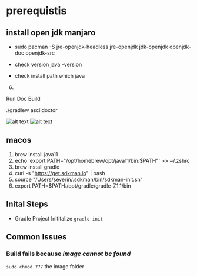 # prerequistis
## install open jdk manjaro
* sudo pacman -S jre-openjdk-headless jre-openjdk jdk-openjdk openjdk-doc openjdk-src

* check version
java -version

* check install path
which java
  

6. 
Run Doc Build

./gradlew asciidoctor


![alt text](images/pdf.png)
![alt text](images/html.png)


## macos

1. brew install java11
2. echo 'export PATH="/opt/homebrew/opt/java11/bin:$PATH"' >> ~/.zshrc
3. brew install gradle
4. curl -s "https://get.sdkman.io" | bash
5. source "/Users/severin/.sdkman/bin/sdkman-init.sh"
6. export PATH=$PATH:/opt/gradle/gradle-7.1.1/bin

## Inital Steps
 * Gradle Project Inititalize `gradle init`

## Common Issues

### Build fails because _image cannot be found_
`sudo chmod 777` the image folder